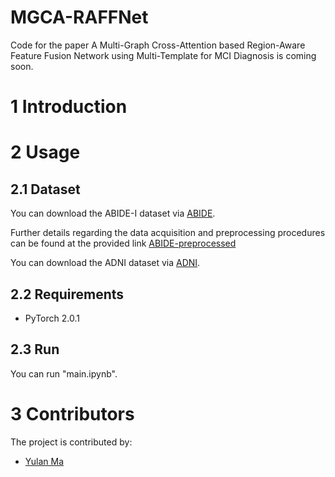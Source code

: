 # MGCA-RAFFNet
Code for the paper A Multi-Graph Cross-Attention based Region-Aware Feature Fusion Network using Multi-Template for MCI Diagnosis is coming soon.

# 1 Introduction





# 2 Usage
## 2.1 Dataset 
You can download the ABIDE-I dataset via [ABIDE](https://fcon\_1000.projects.nitrc.org/indi/abide).

Further details regarding the data acquisition and preprocessing procedures can be found at the provided link [ABIDE-preprocessed](https://preprocessed-connectomes-project.org/abide/)

You can download the ADNI dataset via [ADNI](http://adni.loni.usc.edu/).

## 2.2 Requirements
* PyTorch 2.0.1 
  
## 2.3 Run 
You can run "main.ipynb". 

# 3 Contributors
The project is contributed by:
* [Yulan Ma](https://github.com/mylbuaa)
